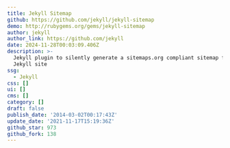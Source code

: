 ```yaml
---
title: Jekyll Sitemap
github: https://github.com/jekyll/jekyll-sitemap
demo: http://rubygems.org/gems/jekyll-sitemap
author: jekyll
author_link: https://github.com/jekyll
date: 2024-11-28T00:03:09.406Z
description: >-
  Jekyll plugin to silently generate a sitemaps.org compliant sitemap for your
  Jekyll site
ssg:
  - Jekyll
css: []
ui: []
cms: []
category: []
draft: false
publish_date: '2014-03-02T00:17:43Z'
update_date: '2021-11-17T15:19:36Z'
github_star: 973
github_fork: 138
---
```

